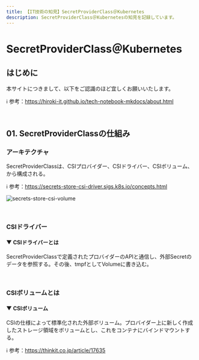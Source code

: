 ```yaml
---
title: 【IT技術の知見】SecretProviderClass＠Kubernetes
description: SecretProviderClass＠Kubernetesの知見を記録しています。
---
```


# SecretProviderClass＠Kubernetes

## はじめに

本サイトにつきまして、以下をご認識のほど宜しくお願いいたします。

ℹ️ 参考：https://hiroki-it.github.io/tech-notebook-mkdocs/about.html

<br>

## 01. SecretProviderClassの仕組み

### アーキテクチャ 

SecretProviderClassは、CSIプロバイダー、CSIドライバー、CSIボリューム、から構成される。

ℹ️ 参考：https://secrets-store-csi-driver.sigs.k8s.io/concepts.html

![secrets-store-csi-volume](https://raw.githubusercontent.com/hiroki-it/tech-notebook/master/images/secrets-store-csi-volume.png)

<br>

### CSIドライバー

#### ▼ CSIドライバーとは

SecretProviderClassで定義されたプロバイダーのAPIと通信し、外部Secretのデータを参照する。その後、tmpfとしてVolumeに書き込む。

<br>

### CSIボリュームとは

#### ▼ CSIボリューム

CSIの仕様によって標準化された外部ボリューム。プロバイダー上に新しく作成したストレージ領域をボリュームとし、これをコンテナにバインドマウントする。

ℹ️ 参考：https://thinkit.co.jp/article/17635
